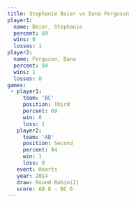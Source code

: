 ```yaml
---
title: Stephanie Baier vs Dana Ferguson
player1:                
  name: Baier, Stephanie
  percent: 69           
  wins: 0               
  losses: 1             
player2:                
  name: Ferguson, Dana  
  percent: 84           
  wins: 1               
  losses: 0             
games:
 - player1:         
     team: 'BC'     
     position: Third
     percent: 69    
     win: 0         
     loss: 1        
   player2:          
     team: 'AB'      
     position: Second
     percent: 84     
     win: 1          
     loss: 0         
   event: Hearts       
   year: 2014          
   draw: Round Robin(2)
   score: AB 8 - BC 6  
---
```

